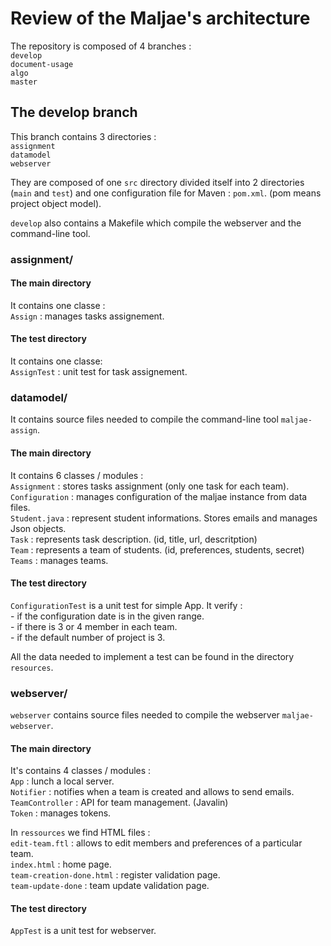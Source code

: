 # Review of the Maljae's architecture 

The repository is composed of 4 branches :\
	`develop`\
	`document-usage`\
	`algo`\
	`master`


## The develop branch

This branch contains 3 directories :\
	`assignment`\
	`datamodel`\
	`webserver`

They are composed of one `src` directory divided itself into 2 directories (`main` and `test`) 
and one configuration file for Maven : `pom.xml`. (pom means project object model).

`develop` also contains a Makefile which compile the webserver and the command-line tool.	

### assignment/

#### The main directory

It contains one classe :\
	`Assign` : manages tasks assignement.

#### The test directory

It contains one classe:\
	`AssignTest` : unit test for task assignement.

### datamodel/

It contains source files needed to compile the command-line tool `maljae-assign`.

#### The main directory

It contains 6 classes / modules :\
	`Assignment` : stores tasks assignment (only one task for each team).\
	`Configuration` : manages configuration of the maljae instance from data files.\
	`Student.java` : represent student informations. Stores emails and manages Json objects.\
	`Task` : represents task description. (id, title, url, descritption)\
	`Team` : represents a team of students. (id, preferences, students, secret)\
	`Teams` : manages teams.

#### The test directory

`ConfigurationTest` is a unit test for simple App. It verify :\
	- if the configuration date is in the given range.\
	- if there is 3 or 4 member in each team.\
	- if the default number of project is 3.

All the data needed to implement a test can be found in the directory `resources`.

### webserver/

`webserver` contains source files needed to compile the webserver `maljae-webserver`.

#### The main directory

It's contains 4 classes / modules :\
	`App` : lunch a local server.\
	`Notifier` : notifies when a team is created and allows to send emails.\
	`TeamController` : API for team management. (Javalin)\
	`Token` : manages tokens.

In `ressources` we find HTML files :\
	`edit-team.ftl` : allows to edit members and preferences of a particular team.\
	`index.html` : home page.\
	`team-creation-done.html` : register validation page.\
	`team-update-done` : team update validation page.

#### The test directory 

`AppTest` is a unit test for webserver.

